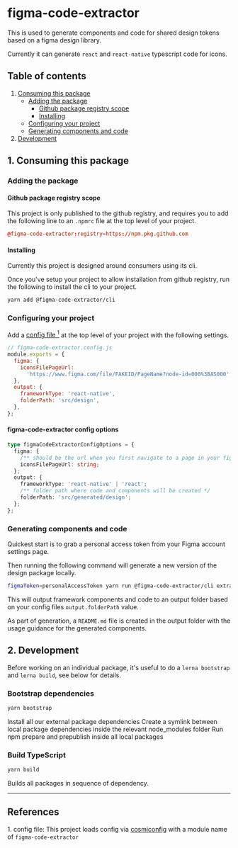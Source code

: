 # figma-code-extractor

This is used to generate components and code for shared design tokens based on a figma design library.

Currently it can generate `react` and `react-native` typescript code for icons.

## Table of contents

1. [Consuming this package](#1.-Consuming-this-package)
   - [Adding the package](#Adding-the-package)
     - [Github package registry scope](#Github-package-registry-scope)
     - [Installing](#Installing)
   - [Configuring your project](#Configuring-your-project)
   - [Generating components and code](#Generating-components-and-code)
2. [Development](#2.-Development)

## 1. Consuming this package

### Adding the package

#### Github package registry scope

This project is only published to the github registry, and requires you to add the following line to an `.npmrc` file at the top level of your project.

```rc
@figma-code-extractor:registry=https://npm.pkg.github.com
```

#### Installing

Currently this project is designed around consumers using its cli.

Once you've setup your project to allow installation from github registry, run the following to install the cli to your project.

```sh
yarn add @figma-code-extractor/cli
```

### Configuring your project

Add a [config file <sup>1</sup>](#config-file)</sup> at the top level of your project with the following settings.

```js
// figma-code-extractor.config.js
module.exports = {
  figma: {
    iconsFilePageUrl:
      'https://www.figma.com/file/FAKEID/PageName?node-id=000%3BAS000',
  },
  output: {
    frameworkType: 'react-native',
    folderPath: 'src/design',
  },
};
```

#### figma-code-extractor config options

```ts
type figmaCodeExtractorConfigOptions = {
  figma: {
    /** should be the url when you first navigate to a page in your figma file */
    iconsFilePageUrl: string;
  };
  output: {
    frameworkType: 'react-native' | 'react';
    /** folder path where code and components will be created */
    folderPath: 'src/generated/design';
  };
};
```

### Generating components and code

Quickest start is to grab a personal access token from your Figma account settings page.

Then running the following command will generate a new version of the design package locally.

```sh
figmaToken=personalAccessToken yarn run @figma-code-extractor/cli extract
```

This will output framework components and code to an output folder based on your config files `output.folderPath` value.

As part of generation, a `README.md` file is created in the output folder with the usage guidance for the generated components.

## 2. Development

Before working on an individual package, it's useful to do a `lerna bootstrap` and `lerna build`, see below for details.

### Bootstrap dependencies

```sh
yarn bootstrap
```

Install all our external package dependencies
Create a symlink between local package dependencies inside the relevant node_modules folder
Run npm prepare and prepublish inside all local packages

### Build TypeScript

```sh
yarn build
```

Builds all packages in sequence of dependency.

---

## References

<a id="config-file">1. config file</a>: This project loads config via [cosmiconfig](https://github.com/davidtheclark/cosmiconfig) with a module name of `figma-code-extractor`
